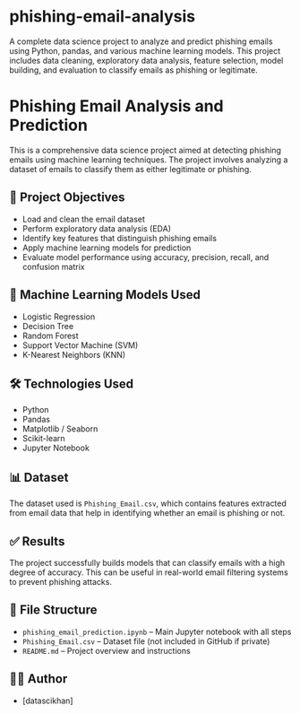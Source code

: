 # phishing-email-analysis
A complete data science project to analyze and predict phishing emails using Python, pandas, and various machine learning models. This project includes data cleaning, exploratory data analysis, feature selection, model building, and evaluation to classify emails as phishing or legitimate.
# Phishing Email Analysis and Prediction

This is a comprehensive data science project aimed at detecting phishing emails using machine learning techniques. The project involves analyzing a dataset of emails to classify them as either legitimate or phishing.

## 📌 Project Objectives

- Load and clean the email dataset
- Perform exploratory data analysis (EDA)
- Identify key features that distinguish phishing emails
- Apply machine learning models for prediction
- Evaluate model performance using accuracy, precision, recall, and confusion matrix

## 🧠 Machine Learning Models Used

- Logistic Regression
- Decision Tree
- Random Forest
- Support Vector Machine (SVM)
- K-Nearest Neighbors (KNN)

## 🛠️ Technologies Used

- Python
- Pandas
- Matplotlib / Seaborn
- Scikit-learn
- Jupyter Notebook

## 📊 Dataset

The dataset used is `Phishing_Email.csv`, which contains features extracted from email data that help in identifying whether an email is phishing or not.

## ✅ Results

The project successfully builds models that can classify emails with a high degree of accuracy. This can be useful in real-world email filtering systems to prevent phishing attacks.

## 📁 File Structure

- `phishing_email_prediction.ipynb` – Main Jupyter notebook with all steps
- `Phishing_Email.csv` – Dataset file (not included in GitHub if private)
- `README.md` – Project overview and instructions

## 👨‍💻 Author

- [datascikhan]
